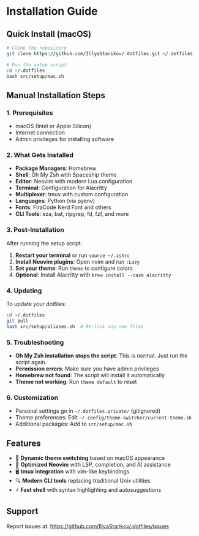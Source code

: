 # Installation Guide

## Quick Install (macOS)

```bash
# Clone the repository
git clone https://github.com/IllyaStarikov/.dotfiles.git ~/.dotfiles

# Run the setup script
cd ~/.dotfiles
bash src/setup/mac.sh
```

## Manual Installation Steps

### 1. Prerequisites

- macOS (Intel or Apple Silicon)
- Internet connection
- Admin privileges for installing software

### 2. What Gets Installed

- **Package Managers**: Homebrew
- **Shell**: Oh My Zsh with Spaceship theme
- **Editor**: Neovim with modern Lua configuration
- **Terminal**: Configuration for Alacritty
- **Multiplexer**: tmux with custom configuration
- **Languages**: Python (via pyenv)
- **Fonts**: FiraCode Nerd Font and others
- **CLI Tools**: eza, bat, ripgrep, fd, fzf, and more

### 3. Post-Installation

After running the setup script:

1. **Restart your terminal** or run `source ~/.zshrc`
2. **Install Neovim plugins**: Open nvim and run `:Lazy`
3. **Set your theme**: Run `theme` to configure colors
4. **Optional**: Install Alacritty with `brew install --cask alacritty`

### 4. Updating

To update your dotfiles:

```bash
cd ~/.dotfiles
git pull
bash src/setup/aliases.sh  # Re-link any new files
```

### 5. Troubleshooting

- **Oh My Zsh installation stops the script**: This is normal. Just run the script again.
- **Permission errors**: Make sure you have admin privileges
- **Homebrew not found**: The script will install it automatically
- **Theme not working**: Run `theme default` to reset

### 6. Customization

- Personal settings go in `~/.dotfiles.private/` (gitignored)
- Theme preferences: Edit `~/.config/theme-switcher/current-theme.sh`
- Additional packages: Add to `src/setup/mac.sh`

## Features

- 🎨 **Dynamic theme switching** based on macOS appearance
- 🚀 **Optimized Neovim** with LSP, completion, and AI assistance
- 🖥️ **tmux integration** with vim-like keybindings
- 🔍 **Modern CLI tools** replacing traditional Unix utilities
- ⚡ **Fast shell** with syntax highlighting and autosuggestions

## Support

Report issues at: https://github.com/IllyaStarikov/.dotfiles/issues